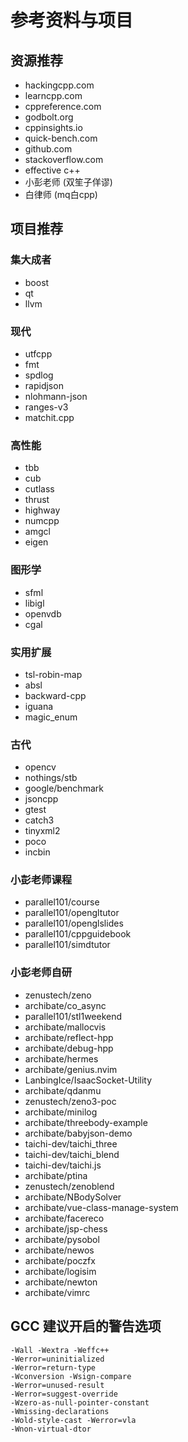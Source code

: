 # 参考资料与项目

## 资源推荐

- hackingcpp.com
- learncpp.com
- cppreference.com
- godbolt.org
- cppinsights.io
- quick-bench.com
- github.com
- stackoverflow.com
- effective c++
- 小彭老师 (双笙子佯谬)
- 白律师 (mq白cpp)

## 项目推荐

### 集大成者

- boost
- qt
- llvm

### 现代

- utfcpp
- fmt
- spdlog
- rapidjson
- nlohmann-json
- ranges-v3
- matchit.cpp

### 高性能

- tbb
- cub
- cutlass
- thrust
- highway
- numcpp
- amgcl
- eigen

### 图形学

- sfml
- libigl
- openvdb
- cgal

### 实用扩展

- tsl-robin-map
- absl
- backward-cpp
- iguana
- magic_enum

### 古代

- opencv
- nothings/stb
- google/benchmark
- jsoncpp
- gtest
- catch3
- tinyxml2
- poco
- incbin

### 小彭老师课程

- parallel101/course
- parallel101/opengltutor
- parallel101/openglslides
- parallel101/cppguidebook
- parallel101/simdtutor

### 小彭老师自研

- zenustech/zeno
- archibate/co_async
- parallel101/stl1weekend
- archibate/mallocvis
- archibate/reflect-hpp
- archibate/debug-hpp
- archibate/hermes
- archibate/genius.nvim
- LanbingIce/IsaacSocket-Utility
- archibate/qdanmu
- zenustech/zeno3-poc
- archibate/minilog
- archibate/threebody-example
- archibate/babyjson-demo
- taichi-dev/taichi_three
- taichi-dev/taichi_blend
- taichi-dev/taichi.js
- archibate/ptina
- zenustech/zenoblend
- archibate/NBodySolver
- archibate/vue-class-manage-system
- archibate/facereco
- archibate/jsp-chess
- archibate/pysobol
- archibate/newos
- archibate/poczfx
- archibate/logisim
- archibate/newton
- archibate/vimrc

## GCC 建议开启的警告选项

```
-Wall -Wextra -Weffc++
-Werror=uninitialized
-Werror=return-type
-Wconversion -Wsign-compare
-Werror=unused-result
-Werror=suggest-override
-Wzero-as-null-pointer-constant
-Wmissing-declarations
-Wold-style-cast -Werror=vla
-Wnon-virtual-dtor
```
